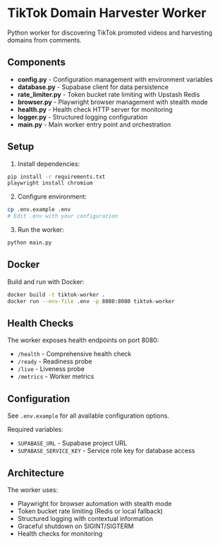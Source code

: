 # TikTok Domain Harvester Worker

Python worker for discovering TikTok promoted videos and harvesting domains from comments.

## Components

- **config.py** - Configuration management with environment variables
- **database.py** - Supabase client for data persistence  
- **rate_limiter.py** - Token bucket rate limiting with Upstash Redis
- **browser.py** - Playwright browser management with stealth mode
- **health.py** - Health check HTTP server for monitoring
- **logger.py** - Structured logging configuration
- **main.py** - Main worker entry point and orchestration

## Setup

1. Install dependencies:
```bash
pip install -r requirements.txt
playwright install chromium
```

2. Configure environment:
```bash
cp .env.example .env
# Edit .env with your configuration
```

3. Run the worker:
```bash
python main.py
```

## Docker

Build and run with Docker:
```bash
docker build -t tiktok-worker .
docker run --env-file .env -p 8080:8080 tiktok-worker
```

## Health Checks

The worker exposes health endpoints on port 8080:

- `/health` - Comprehensive health check
- `/ready` - Readiness probe  
- `/live` - Liveness probe
- `/metrics` - Worker metrics

## Configuration

See `.env.example` for all available configuration options.

Required variables:
- `SUPABASE_URL` - Supabase project URL
- `SUPABASE_SERVICE_KEY` - Service role key for database access

## Architecture

The worker uses:
- Playwright for browser automation with stealth mode
- Token bucket rate limiting (Redis or local fallback)
- Structured logging with contextual information
- Graceful shutdown on SIGINT/SIGTERM
- Health checks for monitoring